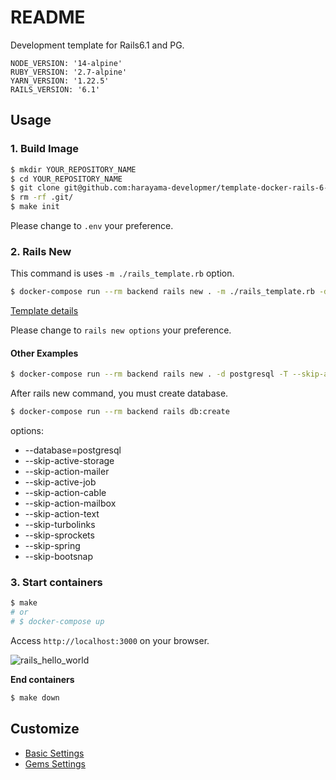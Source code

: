 # README

Development template for Rails6.1 and PG.

```
NODE_VERSION: '14-alpine'
RUBY_VERSION: '2.7-alpine'
YARN_VERSION: '1.22.5'
RAILS_VERSION: '6.1'
```

## Usage

### 1. Build Image

```bash
$ mkdir YOUR_REPOSITORY_NAME
$ cd YOUR_REPOSITORY_NAME
$ git clone git@github.com:harayama-developmer/template-docker-rails-6-postgresql.git .
$ rm -rf .git/
$ make init
```

Please change to `.env` your preference.

### 2. Rails New

This command is uses `-m ./rails_template.rb` option.

```bash
$ docker-compose run --rm backend rails new . -m ./rails_template.rb -d postgresql -T
```

[Template details](rails_template.rb)

Please change to `rails new options` your preference.

#### Other Examples

```bash
$ docker-compose run --rm backend rails new . -d postgresql -T --skip-action-mailbox --webpack=stimulus
```

After rails new command, you must create database.

```bash
$ docker-compose run --rm backend rails db:create
```

options:

- --database=postgresql
- --skip-active-storage
- --skip-action-mailer
- --skip-active-job
- --skip-action-cable
- --skip-action-mailbox
- --skip-action-text
- --skip-turbolinks
- --skip-sprockets
- --skip-spring
- --skip-bootsnap

### 3. Start containers

```bash
$ make
# or
# $ docker-compose up
```

Access `http://localhost:3000` on your browser.

![rails_hello_world](https://user-images.githubusercontent.com/44060633/102802678-60cf1080-43fa-11eb-8918-bf2bacf0fbe9.png)

**End containers**

```bash
$ make down
```

## Customize

- [Basic Settings](docs/settings/basic.md)
- [Gems Settings](docs/settings/gems.md)
